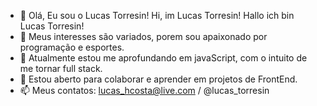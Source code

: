 - 👋 Olá, Eu sou o Lucas Torresin! Hi, im Lucas Torresin! Hallo ich bin Lucas Torresin!
- 👀 Meus interesses são variados, porem sou apaixonado por programação e esportes.
- 🌱 Atualmente estou me aprofundando em javaScript, com o intuito de me tornar full stack.
- 💞️ Estou aberto para colaborar e aprender em projetos de FrontEnd.
- 📫 Meus contatos: lucas_hcosta@live.com / @lucas_torresin
